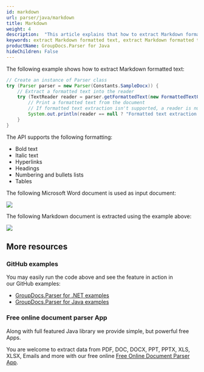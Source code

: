 ```yaml
---
id: markdown
url: parser/java/markdown
title: Markdown
weight: 4
description:  "This article explains that how to extract Markdown formatted text from document page in Java."
keywords: extract Markdown formatted text, extract Markdown formatted text from document page
productName: GroupDocs.Parser for Java
hideChildren: False
---
```

The following example shows how to extract Markdown formatted text:

```java
// Create an instance of Parser class
try (Parser parser = new Parser(Constants.SampleDocx)) {
    // Extract a formatted text into the reader
    try (TextReader reader = parser.getFormattedText(new FormattedTextOptions(FormattedTextMode.Markdown))) {
        // Print a formatted text from the document
        // If formatted text extraction isn't supported, a reader is null
        System.out.println(reader == null ? "Formatted text extraction isn't suppported" : reader.readToEnd());
    }
}
```

The API supports the following formatting:

*   Bold text
*   Italic text
*   Hyperlinks
*   Headings
*   Numbering and bullets lists
*   Tables

The following Microsoft Word document is used as input document:

![](parser/java/images/markdown.png)

The following Markdown document is extracted using the example above:

![](parser/java/images/markdown_1.png)

## More resources

### GitHub examples

You may easily run the code above and see the feature in action in our GitHub examples:

*   [GroupDocs.Parser for .NET examples](https://github.com/groupdocs-parser/GroupDocs.Parser-for-.NET)    
*   [GroupDocs.Parser for Java examples](https://github.com/groupdocs-parser/GroupDocs.Parser-for-Java)    

### Free online document parser App

Along with full featured Java library we provide simple, but powerful free Apps.

You are welcome to extract data from PDF, DOC, DOCX, PPT, PPTX, XLS, XLSX, Emails and more with our free online [Free Online Document Parser App](https://products.groupdocs.app/parser).